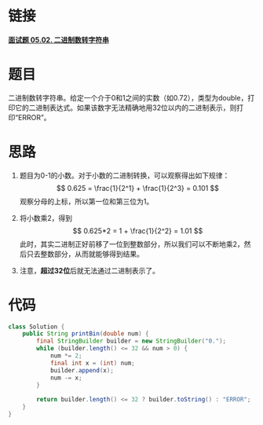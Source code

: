 # 链接
#### [面试题 05.02. 二进制数转字符串](https://leetcode.cn/problems/bianry-number-to-string-lcci/)

# 题目
二进制数转字符串。给定一个介于0和1之间的实数（如0.72），类型为double，打印它的二进制表达式。如果该数字无法精确地用32位以内的二进制表示，则打印“ERROR”。

# 思路
1. 题目为0-1的小数。对于小数的二进制转换，可以观察得出如下规律：
$$
0.625 = \frac{1}{2^1} + \frac{1}{2^3} = 0.101
$$
观察分母的上标，所以第一位和第三位为1。
2. 将小数乘2，得到
$$
0.625*2 = 1 + \frac{1}{2^2} = 1.01
$$
此时，其实二进制正好前移了一位到整数部分，所以我们可以不断地乘2，然后只去整数部分，从而就能够得到结果。

3. 注意，**超过32位**后就无法通过二进制表示了。

# 代码
```java
class Solution {  
    public String printBin(double num) {  
        final StringBuilder builder = new StringBuilder("0.");  
        while (builder.length() <= 32 && num > 0) {  
            num *= 2;  
            final int x = (int) num;  
            builder.append(x);  
            num -= x;  
        }  
  
        return builder.length() <= 32 ? builder.toString() : "ERROR";  
    }  
}
```